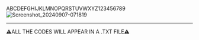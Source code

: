 ABCDEFGHIJKLMNOPQRSTUVWXYZ123456789![Screenshot_20240907-071819](https://github.com/user-attachments/assets/efbb02e5-aa70-4076-bb8a-ccb98b8c28e5)


---------------------------------------------------------------------------------------------------------------------------------------------------------------------------------------------------------------------------------

⚠️ALL THE CODES WILL APPEAR IN A .TXT FILE⚠️
